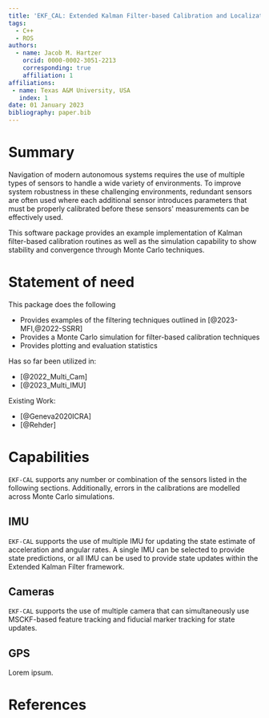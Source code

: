 ```yaml
---
title: 'EKF_CAL: Extended Kalman Filter-based Calibration and Localization'
tags:
  - C++
  - ROS
authors:
  - name: Jacob M. Hartzer
    orcid: 0000-0002-3051-2213
    corresponding: true
    affiliation: 1
affiliations:
 - name: Texas A&M University, USA
   index: 1
date: 01 January 2023
bibliography: paper.bib
---
```


# Summary

Navigation of modern autonomous systems requires the use of multiple types of sensors to handle a wide variety of environments. To improve system robustness in these challenging environments, redundant sensors are often used where each additional sensor introduces parameters that must be properly calibrated before these sensors' measurements can be effectively used.

This software package provides an example implementation of Kalman filter-based calibration routines as well as the simulation capability to show stability and convergence through Monte Carlo techniques.

# Statement of need

This package does the following
- Provides examples of the filtering techniques outlined in [@2023-MFI,@2022-SSRR]
- Provides a Monte Carlo simulation for filter-based calibration techniques
- Provides plotting and evaluation statistics

Has so far been utilized in:
- [@2022_Multi_Cam]
- [@2023_Multi_IMU]

Existing Work:
- [@Geneva2020ICRA]
- [@Rehder]

# Capabilities
`EKF-CAL` supports any number or combination of the sensors listed in the following sections. Additionally, errors in the calibrations are modelled across Monte Carlo simulations.

## IMU
`EKF-CAL` supports the use of multiple IMU for updating the state estimate of acceleration and angular rates. A single IMU can be selected to provide state predictions, or all IMU can be used to provide state updates within the Extended Kalman Filter framework.

## Cameras
`EKF-CAL` supports the use of multiple camera that can simultaneously use MSCKF-based feature tracking and fiducial marker tracking for state updates.

## GPS
Lorem ipsum.

# References